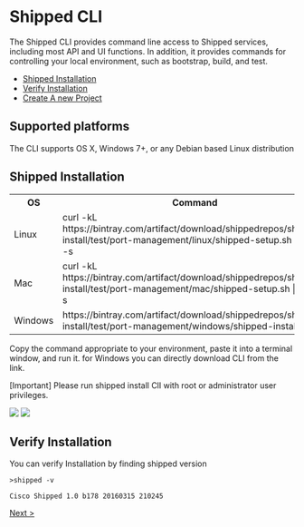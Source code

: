 # Shipped CLI

The Shipped CLI provides command line access to Shipped services, including most API and UI functions.  In addition, it provides commands for controlling your local environment, such as bootstrap, build, and test.
 
- <a href="#installation">Shipped Installation</a>
- <a href="#verify">Verify Installation</a>
- <a href="2.md">Create A new Project</a>


## Supported platforms

The CLI supports OS X, Windows 7+, or any Debian based Linux distribution

<a name="installation"></a>
## Shipped  Installation

<table>
<tr><th>OS</th><th>Command</th></tr>
<tr><td>Linux</td><td valign="middle">curl -kL https://bintray.com/artifact/download/shippedrepos/shipped-install/test/port-management/linux/shipped-setup.sh | bash -s</td></tr>
<tr><td>Mac</td><td valign="middle">curl -kL https://bintray.com/artifact/download/shippedrepos/shipped-install/test/port-management/mac/shipped-setup.sh | bash -s</td></tr>
<tr><td>Windows</td><td>https://bintray.com/artifact/download/shippedrepos/shipped-install/test/port-management/windows/shipped-install.exe</td></tr>
</table>

Copy the command appropriate to your environment, paste it into a terminal window, and run it. for Windows you can directly download CLI from the link. 

[Important] Please run shipped install ClI with root or administrator user privileges.
 
![](posts/files/shipped-cli-labs/assets/cliinstall-start.png)
![](posts/files/shipped-cli-labs/assets/cliinstall-end.png)
 
<a name="verify"></a>
## Verify Installation
You can verify Installation by finding shipped version
```
>shipped -v

Cisco Shipped 1.0 b178 20160315 210245
```

 <a href="2.md">Next ></a>

